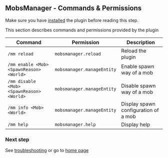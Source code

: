 ## MobsManager - Commands & Permissions
Make sure you have [installed](https://apavarino.github.io/MobsManager/installation) the plugin before reading this step.

This section describes commands and permissions provided by the plugin

| Command                                   | Permission                 | Description                          |
|-------------------------------------------|----------------------------|--------------------------------------|
| `/mm reload`                              | `mobsmanager.reload`       | Reload the plugin                    |
| `/mm enable <Mob> <SpawnReason> <World>`  | `mobsmanager.manageEntity` | Enable spawn way of a mob            |
| `/mm disable <Mob> <SpawnReason> <World>` | `mobsmanager.manageEntity` | Disable spawn way of a mob           |
| `/mm info <Mob> <World>`                  | `mobsmanager.manageEntity` | Display spawn configuration of a mob |
| `/mm help`                                | `mobsmanager.help`         | Display help                         |


### Next step
See [troubleshooting](https://apavarino.github.io/MobsManager/troubleshooting) or go to [home page](https://apavarino.github.io/MobsManager)

